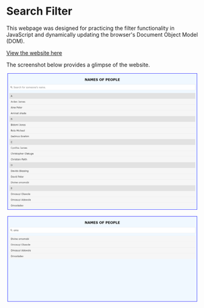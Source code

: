# Search Filter

This webpage was designed for practicing the filter functionality in JavaScript and dynamically updating the
browser's Document Object Model (DOM).

[View the website here](https://mini-website-projects.netlify.app/search-filter)

The screenshot below provides a glimpse of the website.

![Screenshot of the website](./image/website-screnshot-1.png)

![Screenshot of the website](./image/website-screnshot-2.png)
